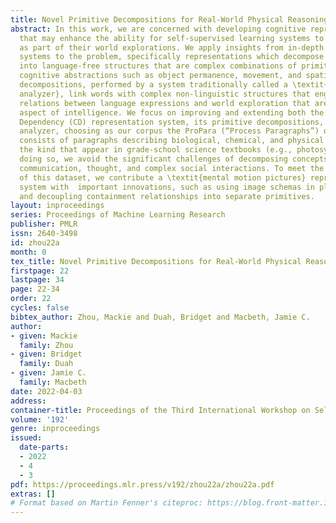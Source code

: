 ```yaml
---
title: Novel Primitive Decompositions for Real-World Physical Reasoning
abstract: In this work, we are concerned with developing cognitive representations
  that may enhance the ability for self-supervised learning systems to learn language
  as part of their world explorations. We apply insights from in-depth language understanding
  systems to the problem, specifically representations which decompose language inputs
  into language-free structures that are complex combinations of primitives representing
  cognitive abstractions such as object permanence, movement, and spatial relationships. These
  decompositions, performed by a system traditionally called a \textit{conceptual
  analyzer}, link words with complex non-linguistic structures that engender the rich
  relations between language expressions and world exploration that are a familiar
  aspect of intelligence. We focus on improving and extending both the Conceptual
  Dependency (CD) representation system, its primitive decompositions, and its conceptual
  analyzer, choosing as our corpus the ProPara (“Process Paragraphs”) dataset, which
  consists of paragraphs describing biological, chemical, and physical processes of
  the kind that appear in grade-school science textbooks (e.g., photosynthesis, erosion). In
  doing so, we avoid the significant challenges of decomposing concepts involving
  communication, thought, and complex social interactions. To meet the challenges
  of this dataset, we contribute a \textit{mental motion pictures} representation
  system with  important innovations, such as using image schemas in place of CD primitives
  and decoupling containment relationships into separate primitives.
layout: inproceedings
series: Proceedings of Machine Learning Research
publisher: PMLR
issn: 2640-3498
id: zhou22a
month: 0
tex_title: Novel Primitive Decompositions for Real-World Physical Reasoning
firstpage: 22
lastpage: 34
page: 22-34
order: 22
cycles: false
bibtex_author: Zhou, Mackie and Duah, Bridget and Macbeth, Jamie C.
author:
- given: Mackie
  family: Zhou
- given: Bridget
  family: Duah
- given: Jamie C.
  family: Macbeth
date: 2022-04-03
address:
container-title: Proceedings of the Third International Workshop on Self-Supervised Learning
volume: '192'
genre: inproceedings
issued:
  date-parts:
  - 2022
  - 4
  - 3
pdf: https://proceedings.mlr.press/v192/zhou22a/zhou22a.pdf
extras: []
# Format based on Martin Fenner's citeproc: https://blog.front-matter.io/posts/citeproc-yaml-for-bibliographies/
---
```

